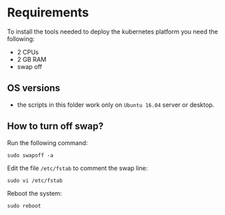 # Requirements

To install the tools needed to deploy the kubernetes platform you need the following:
 * 2 CPUs
 * 2 GB RAM
 * swap off

## OS versions

 * the scripts in this folder work only on `Ubuntu 16.04` server or desktop.

## How to turn off swap?

Run the following command:

```
sudo swapoff -a
```

Edit the file `/etc/fstab` to comment the swap line:

```
sudo vi /etc/fstab
```

Reboot the system:

```
sudo reboot
```